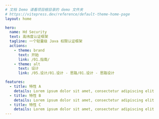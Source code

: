 ```yaml
---
# 文档 Demo 请看项目根目录的 demo 文件夹
# https://vitepress.dev/reference/default-theme-home-page
layout: home

hero:
  name: Hd Security
  text: 高纬度认证框架
  tagline: 一个轻量级 Java 权限认证框架
  actions:
    - theme: brand
      text: 开始
      link: /01.指南/
    - theme: alt
      text: 设计
      link: /05.设计/01.设计 - 思路/01.设计 - 思路设计

features:
  - title: 特性 A
    details: Lorem ipsum dolor sit amet, consectetur adipiscing elit
  - title: 特性 B
    details: Lorem ipsum dolor sit amet, consectetur adipiscing elit
  - title: 特性 C
    details: Lorem ipsum dolor sit amet, consectetur adipiscing elit
---
```

